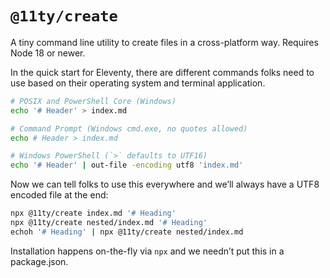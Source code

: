 # `@11ty/create`

A tiny command line utility to create files in a cross-platform way. Requires Node 18 or newer.

In the quick start for Eleventy, there are different commands folks need to use based on their operating system and terminal application.

```sh
# POSIX and PowerShell Core (Windows)
echo '# Header' > index.md

# Command Prompt (Windows cmd.exe, no quotes allowed)
echo # Header > index.md

# Windows PowerShell (`>` defaults to UTF16)
echo '# Header' | out-file -encoding utf8 'index.md'
```

Now we can tell folks to use this everywhere and we’ll always have a UTF8 encoded file at the end:

```sh
npx @11ty/create index.md '# Heading'
npx @11ty/create nested/index.md '# Heading'
echoh '# Heading' | npx @11ty/create nested/index.md
```

Installation happens on-the-fly via `npx` and we needn’t put this in a package.json.
